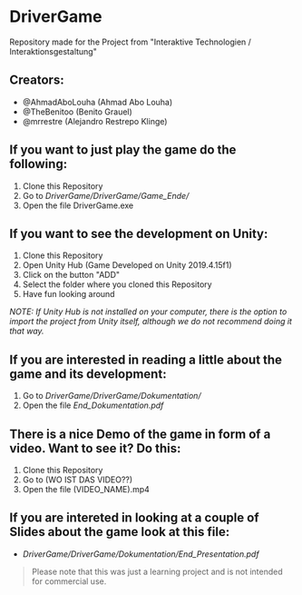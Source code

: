 # DriverGame

Repository made for the Project from "Interaktive Technologien / Interaktionsgestaltung" 

## Creators:
  - @AhmadAboLouha (Ahmad Abo Louha)
  - @TheBenitoo (Benito Grauel)
  - @mrrestre (Alejandro Restrepo Klinge)
  
## If you want to just play the game do the following:
  1) Clone this Repository
  2) Go to *DriverGame/DriverGame/Game_Ende/*
  3) Open the file DriverGame.exe

## If you want to see the development on Unity:
  1) Clone this Repository
  2) Open Unity Hub (Game Developed on Unity 2019.4.15f1)
  3) Click on the button "ADD"
  4) Select the folder where you cloned this Repository
  5) Have fun looking around

*NOTE: If Unity Hub is not installed on your computer, there is the option to import the project from Unity itself, although we do not recommend doing it that way.*

## If you are interested in reading a little about the game and its development:
  1) Go to *DriverGame/DriverGame/Dokumentation/*
  2) Open the file *End_Dokumentation.pdf*

## There is a nice Demo of the game in form of a video. Want to see it? Do this:
  1) Clone this Repository
  2) Go to (WO IST DAS VIDEO??)
  3) Open the file (VIDEO_NAME).mp4

## If you are intereted in looking at a couple of Slides about the game look at this file:
  - *DriverGame/DriverGame/Dokumentation/End_Presentation.pdf*


>Please note that this was just a learning project and is not intended for commercial use.

